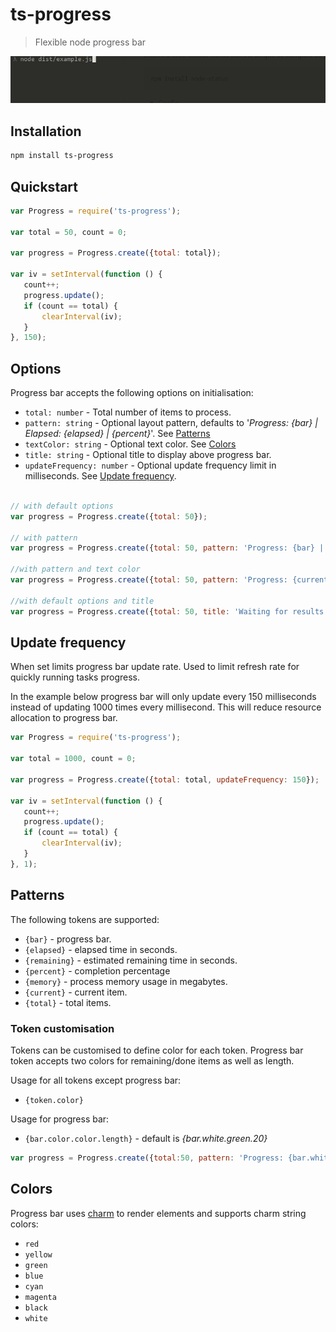 # ts-progress

> Flexible node progress bar

![image](https://github.com/agracio/ts-progress/raw/master/screenshot.gif)
 
## Installation
```bash
npm install ts-progress
```
 
## Quickstart
 
 ```javascript
var Progress = require('ts-progress');

var total = 50, count = 0;

var progress = Progress.create({total: total});

var iv = setInterval(function () {
    count++;
    progress.update();
    if (count == total) {
        clearInterval(iv);
    }
}, 150);
 ```
 
## Options
Progress bar accepts the following options on initialisation: 
* `total: number` - Total number of items to process.
* `pattern: string` - Optional layout pattern, defaults to '*Progress: {bar} | Elapsed: {elapsed} | {percent}*'. See [Patterns](#patterns)
* `textColor: string` - Optional text color. See [Colors](#colors)
* `title: string` - Optional title to display above progress bar.
* `updateFrequency: number` - Optional update frequency limit in milliseconds. See [Update frequency](#update-frequency).

```javascript

// with default options
var progress = Progress.create({total: 50});

// with pattern
var progress = Progress.create({total: 50, pattern: 'Progress: {bar} | Remaining: {remaining} | {percent} '});

//with pattern and text color
var progress = Progress.create({total: 50, pattern: 'Progress: {current}/{total} | Remaining: {remaining} | Elapsed: {elapsed} ', textColor: 'blue'});

//with default options and title
var progress = Progress.create({total: 50, title: 'Waiting for results'});

```

## Update frequency
When set limits progress bar update rate. Used to limit refresh rate for quickly running tasks progress.

In the example below progress bar will only update every 150 milliseconds instead of updating 1000 times every millisecond. This will reduce resource allocation to progress bar. 

 ```javascript
var Progress = require('ts-progress');

var total = 1000, count = 0;

var progress = Progress.create({total: total, updateFrequency: 150});

var iv = setInterval(function () {
    count++;
    progress.update();
    if (count == total) {
        clearInterval(iv);
    }
}, 1);
 ```
 
## Patterns
The following tokens are supported: 

* `{bar}` - progress bar.
* `{elapsed}` - elapsed time in seconds.
* `{remaining}` - estimated remaining time in seconds.
* `{percent}` - completion percentage
* `{memory}` - process memory usage in megabytes.
* `{current}` - current item.
* `{total}` - total items.

### Token customisation
Tokens can be customised to define color for each token. 
Progress bar  token accepts two colors for remaining/done items as well as length.

Usage for all tokens except progress bar:
* `{token.color}`

Usage for progress bar:
* `{bar.color.color.length}` - default is *{bar.white.green.20}*

```javascript
var progress = Progress.create({total:50, pattern: 'Progress: {bar.white.red.10} | Remaining: {remaining.red} | {percent.blue}'});
```

## Colors
Progress bar uses [charm](https://www.npmjs.com/package/charm) to render elements and supports charm string colors:
* `red`
* `yellow`
* `green`
* `blue`
* `cyan`
* `magenta`
* `black`
* `white`




